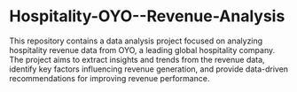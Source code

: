 # Hospitality-OYO--Revenue-Analysis
This repository contains a data analysis project focused on analyzing hospitality revenue data from OYO, a leading global hospitality company. The project aims to extract insights and trends from the revenue data, identify key factors influencing revenue generation, and provide data-driven recommendations for improving revenue performance.
